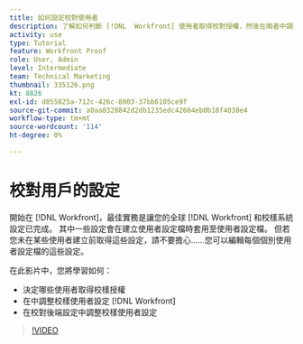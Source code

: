 ```yaml
---
title: 如何設定校對使用者
description: 了解如何判斷 [!DNL  Workfront] 使用者取得校對授權，然後在兩者中調整使用者設定 [!DNL Workfront] 和後端設定。
activity: use
type: Tutorial
feature: Workfront Proof
role: User, Admin
level: Intermediate
team: Technical Marketing
thumbnail: 335126.png
kt: 8826
exl-id: d055825a-712c-426c-8803-37bb6105ce9f
source-git-commit: a0aa8328842d2db1235edc42664eb0b18f4038e4
workflow-type: tm+mt
source-wordcount: '114'
ht-degree: 0%

---
```


# 校對用戶的設定

開始在 [!DNL  Workfront]，最佳實務是讓您的全球 [!DNL Workfront] 和校樣系統設定已完成。 其中一些設定會在建立使用者設定檔時套用至使用者設定檔。 但若您未在某些使用者建立前取得這些設定，請不要擔心……您可以編輯每個個別使用者設定檔的這些設定。


在此影片中，您將學習如何：

* 決定哪些使用者取得校樣授權
* 在中調整校樣使用者設定 [!DNL  Workfront]
* 在校對後端設定中調整校樣使用者設定

>[!VIDEO](https://video.tv.adobe.com/v/335126/?quality=12)

<!--
Lean More URLs
-->
